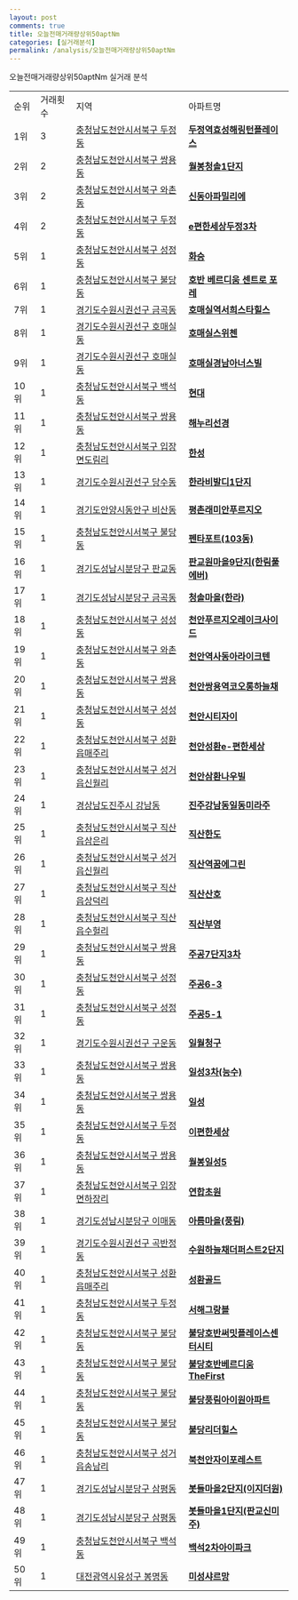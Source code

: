 ```yaml
---
layout: post
comments: true
title: 오늘전매거래량상위50aptNm
categories: [실거래분석]
permalink: /analysis/오늘전매거래량상위50aptNm
---
```


오늘전매거래량상위50aptNm 실거래 분석

<table>
  <tr>
    <td>순위</td>
    <td>거래횟수</td>
    <td>지역</td>
    <td>아파트명</td>
  </tr>

  <tr>
    <td>1위</td>
    <td>3</td>
    <td><a href="/apt/충청남도천안시서북구두정동">충청남도천안시서북구 두정동</a></td>
    <td colspan="4" style="font-weight: bold;"><a href="/apt/충청남도천안시서북구두정동두정역효성해링턴플레이스">두정역효성해링턴플레이스</a></td>
  </tr>

  <tr>
    <td>2위</td>
    <td>2</td>
    <td><a href="/apt/충청남도천안시서북구쌍용동">충청남도천안시서북구 쌍용동</a></td>
    <td colspan="4" style="font-weight: bold;"><a href="/apt/충청남도천안시서북구쌍용동월봉청솔1단지">월봉청솔1단지</a></td>
  </tr>

  <tr>
    <td>3위</td>
    <td>2</td>
    <td><a href="/apt/충청남도천안시서북구와촌동">충청남도천안시서북구 와촌동</a></td>
    <td colspan="4" style="font-weight: bold;"><a href="/apt/충청남도천안시서북구와촌동신동아파밀리에">신동아파밀리에</a></td>
  </tr>

  <tr>
    <td>4위</td>
    <td>2</td>
    <td><a href="/apt/충청남도천안시서북구두정동">충청남도천안시서북구 두정동</a></td>
    <td colspan="4" style="font-weight: bold;"><a href="/apt/충청남도천안시서북구두정동e편한세상두정3차">e편한세상두정3차</a></td>
  </tr>

  <tr>
    <td>5위</td>
    <td>1</td>
    <td><a href="/apt/충청남도천안시서북구성정동">충청남도천안시서북구 성정동</a></td>
    <td colspan="4" style="font-weight: bold;"><a href="/apt/충청남도천안시서북구성정동화승">화승</a></td>
  </tr>

  <tr>
    <td>6위</td>
    <td>1</td>
    <td><a href="/apt/충청남도천안시서북구불당동">충청남도천안시서북구 불당동</a></td>
    <td colspan="4" style="font-weight: bold;"><a href="/apt/충청남도천안시서북구불당동호반베르디움센트로포레">호반 베르디움 센트로 포레</a></td>
  </tr>

  <tr>
    <td>7위</td>
    <td>1</td>
    <td><a href="/apt/경기도수원시권선구금곡동">경기도수원시권선구 금곡동</a></td>
    <td colspan="4" style="font-weight: bold;"><a href="/apt/경기도수원시권선구금곡동호매실역서희스타힐스">호매실역서희스타힐스</a></td>
  </tr>

  <tr>
    <td>8위</td>
    <td>1</td>
    <td><a href="/apt/경기도수원시권선구호매실동">경기도수원시권선구 호매실동</a></td>
    <td colspan="4" style="font-weight: bold;"><a href="/apt/경기도수원시권선구호매실동호매실스위첸">호매실스위첸</a></td>
  </tr>

  <tr>
    <td>9위</td>
    <td>1</td>
    <td><a href="/apt/경기도수원시권선구호매실동">경기도수원시권선구 호매실동</a></td>
    <td colspan="4" style="font-weight: bold;"><a href="/apt/경기도수원시권선구호매실동호매실경남아너스빌">호매실경남아너스빌</a></td>
  </tr>

  <tr>
    <td>10위</td>
    <td>1</td>
    <td><a href="/apt/충청남도천안시서북구백석동">충청남도천안시서북구 백석동</a></td>
    <td colspan="4" style="font-weight: bold;"><a href="/apt/충청남도천안시서북구백석동현대">현대</a></td>
  </tr>

  <tr>
    <td>11위</td>
    <td>1</td>
    <td><a href="/apt/충청남도천안시서북구쌍용동">충청남도천안시서북구 쌍용동</a></td>
    <td colspan="4" style="font-weight: bold;"><a href="/apt/충청남도천안시서북구쌍용동해누리선경">해누리선경</a></td>
  </tr>

  <tr>
    <td>12위</td>
    <td>1</td>
    <td><a href="/apt/충청남도천안시서북구입장면도림리">충청남도천안시서북구 입장면도림리</a></td>
    <td colspan="4" style="font-weight: bold;"><a href="/apt/충청남도천안시서북구입장면도림리한성">한성</a></td>
  </tr>

  <tr>
    <td>13위</td>
    <td>1</td>
    <td><a href="/apt/경기도수원시권선구당수동">경기도수원시권선구 당수동</a></td>
    <td colspan="4" style="font-weight: bold;"><a href="/apt/경기도수원시권선구당수동한라비발디1단지">한라비발디1단지</a></td>
  </tr>

  <tr>
    <td>14위</td>
    <td>1</td>
    <td><a href="/apt/경기도안양시동안구비산동">경기도안양시동안구 비산동</a></td>
    <td colspan="4" style="font-weight: bold;"><a href="/apt/경기도안양시동안구비산동평촌래미안푸르지오">평촌래미안푸르지오</a></td>
  </tr>

  <tr>
    <td>15위</td>
    <td>1</td>
    <td><a href="/apt/충청남도천안시서북구불당동">충청남도천안시서북구 불당동</a></td>
    <td colspan="4" style="font-weight: bold;"><a href="/apt/충청남도천안시서북구불당동펜타포트(103동)">펜타포트(103동)</a></td>
  </tr>

  <tr>
    <td>16위</td>
    <td>1</td>
    <td><a href="/apt/경기도성남시분당구판교동">경기도성남시분당구 판교동</a></td>
    <td colspan="4" style="font-weight: bold;"><a href="/apt/경기도성남시분당구판교동판교원마을9단지(한림풀에버)">판교원마을9단지(한림풀에버)</a></td>
  </tr>

  <tr>
    <td>17위</td>
    <td>1</td>
    <td><a href="/apt/경기도성남시분당구금곡동">경기도성남시분당구 금곡동</a></td>
    <td colspan="4" style="font-weight: bold;"><a href="/apt/경기도성남시분당구금곡동청솔마을(한라)">청솔마을(한라)</a></td>
  </tr>

  <tr>
    <td>18위</td>
    <td>1</td>
    <td><a href="/apt/충청남도천안시서북구성성동">충청남도천안시서북구 성성동</a></td>
    <td colspan="4" style="font-weight: bold;"><a href="/apt/충청남도천안시서북구성성동천안푸르지오레이크사이드">천안푸르지오레이크사이드</a></td>
  </tr>

  <tr>
    <td>19위</td>
    <td>1</td>
    <td><a href="/apt/충청남도천안시서북구와촌동">충청남도천안시서북구 와촌동</a></td>
    <td colspan="4" style="font-weight: bold;"><a href="/apt/충청남도천안시서북구와촌동천안역사동아라이크텐">천안역사동아라이크텐</a></td>
  </tr>

  <tr>
    <td>20위</td>
    <td>1</td>
    <td><a href="/apt/충청남도천안시서북구쌍용동">충청남도천안시서북구 쌍용동</a></td>
    <td colspan="4" style="font-weight: bold;"><a href="/apt/충청남도천안시서북구쌍용동천안쌍용역코오롱하늘채">천안쌍용역코오롱하늘채</a></td>
  </tr>

  <tr>
    <td>21위</td>
    <td>1</td>
    <td><a href="/apt/충청남도천안시서북구성성동">충청남도천안시서북구 성성동</a></td>
    <td colspan="4" style="font-weight: bold;"><a href="/apt/충청남도천안시서북구성성동천안시티자이">천안시티자이</a></td>
  </tr>

  <tr>
    <td>22위</td>
    <td>1</td>
    <td><a href="/apt/충청남도천안시서북구성환읍매주리">충청남도천안시서북구 성환읍매주리</a></td>
    <td colspan="4" style="font-weight: bold;"><a href="/apt/충청남도천안시서북구성환읍매주리천안성환e-편한세상">천안성환e-편한세상</a></td>
  </tr>

  <tr>
    <td>23위</td>
    <td>1</td>
    <td><a href="/apt/충청남도천안시서북구성거읍신월리">충청남도천안시서북구 성거읍신월리</a></td>
    <td colspan="4" style="font-weight: bold;"><a href="/apt/충청남도천안시서북구성거읍신월리천안삼환나우빌">천안삼환나우빌</a></td>
  </tr>

  <tr>
    <td>24위</td>
    <td>1</td>
    <td><a href="/apt/경상남도진주시강남동">경상남도진주시 강남동</a></td>
    <td colspan="4" style="font-weight: bold;"><a href="/apt/경상남도진주시강남동진주강남동일동미라주">진주강남동일동미라주</a></td>
  </tr>

  <tr>
    <td>25위</td>
    <td>1</td>
    <td><a href="/apt/충청남도천안시서북구직산읍삼은리">충청남도천안시서북구 직산읍삼은리</a></td>
    <td colspan="4" style="font-weight: bold;"><a href="/apt/충청남도천안시서북구직산읍삼은리직산한도">직산한도</a></td>
  </tr>

  <tr>
    <td>26위</td>
    <td>1</td>
    <td><a href="/apt/충청남도천안시서북구성거읍신월리">충청남도천안시서북구 성거읍신월리</a></td>
    <td colspan="4" style="font-weight: bold;"><a href="/apt/충청남도천안시서북구성거읍신월리직산역꿈에그린">직산역꿈에그린</a></td>
  </tr>

  <tr>
    <td>27위</td>
    <td>1</td>
    <td><a href="/apt/충청남도천안시서북구직산읍상덕리">충청남도천안시서북구 직산읍상덕리</a></td>
    <td colspan="4" style="font-weight: bold;"><a href="/apt/충청남도천안시서북구직산읍상덕리직산산호">직산산호</a></td>
  </tr>

  <tr>
    <td>28위</td>
    <td>1</td>
    <td><a href="/apt/충청남도천안시서북구직산읍수헐리">충청남도천안시서북구 직산읍수헐리</a></td>
    <td colspan="4" style="font-weight: bold;"><a href="/apt/충청남도천안시서북구직산읍수헐리직산부영">직산부영</a></td>
  </tr>

  <tr>
    <td>29위</td>
    <td>1</td>
    <td><a href="/apt/충청남도천안시서북구쌍용동">충청남도천안시서북구 쌍용동</a></td>
    <td colspan="4" style="font-weight: bold;"><a href="/apt/충청남도천안시서북구쌍용동주공7단지3차">주공7단지3차</a></td>
  </tr>

  <tr>
    <td>30위</td>
    <td>1</td>
    <td><a href="/apt/충청남도천안시서북구성정동">충청남도천안시서북구 성정동</a></td>
    <td colspan="4" style="font-weight: bold;"><a href="/apt/충청남도천안시서북구성정동주공6-3">주공6-3</a></td>
  </tr>

  <tr>
    <td>31위</td>
    <td>1</td>
    <td><a href="/apt/충청남도천안시서북구성정동">충청남도천안시서북구 성정동</a></td>
    <td colspan="4" style="font-weight: bold;"><a href="/apt/충청남도천안시서북구성정동주공5-1">주공5-1</a></td>
  </tr>

  <tr>
    <td>32위</td>
    <td>1</td>
    <td><a href="/apt/경기도수원시권선구구운동">경기도수원시권선구 구운동</a></td>
    <td colspan="4" style="font-weight: bold;"><a href="/apt/경기도수원시권선구구운동일월청구">일월청구</a></td>
  </tr>

  <tr>
    <td>33위</td>
    <td>1</td>
    <td><a href="/apt/충청남도천안시서북구쌍용동">충청남도천안시서북구 쌍용동</a></td>
    <td colspan="4" style="font-weight: bold;"><a href="/apt/충청남도천안시서북구쌍용동일성3차(능수)">일성3차(능수)</a></td>
  </tr>

  <tr>
    <td>34위</td>
    <td>1</td>
    <td><a href="/apt/충청남도천안시서북구쌍용동">충청남도천안시서북구 쌍용동</a></td>
    <td colspan="4" style="font-weight: bold;"><a href="/apt/충청남도천안시서북구쌍용동일성">일성</a></td>
  </tr>

  <tr>
    <td>35위</td>
    <td>1</td>
    <td><a href="/apt/충청남도천안시서북구두정동">충청남도천안시서북구 두정동</a></td>
    <td colspan="4" style="font-weight: bold;"><a href="/apt/충청남도천안시서북구두정동이편한세상">이편한세상</a></td>
  </tr>

  <tr>
    <td>36위</td>
    <td>1</td>
    <td><a href="/apt/충청남도천안시서북구쌍용동">충청남도천안시서북구 쌍용동</a></td>
    <td colspan="4" style="font-weight: bold;"><a href="/apt/충청남도천안시서북구쌍용동월봉일성5">월봉일성5</a></td>
  </tr>

  <tr>
    <td>37위</td>
    <td>1</td>
    <td><a href="/apt/충청남도천안시서북구입장면하장리">충청남도천안시서북구 입장면하장리</a></td>
    <td colspan="4" style="font-weight: bold;"><a href="/apt/충청남도천안시서북구입장면하장리연합초원">연합초원</a></td>
  </tr>

  <tr>
    <td>38위</td>
    <td>1</td>
    <td><a href="/apt/경기도성남시분당구이매동">경기도성남시분당구 이매동</a></td>
    <td colspan="4" style="font-weight: bold;"><a href="/apt/경기도성남시분당구이매동아름마을(풍림)">아름마을(풍림)</a></td>
  </tr>

  <tr>
    <td>39위</td>
    <td>1</td>
    <td><a href="/apt/경기도수원시권선구곡반정동">경기도수원시권선구 곡반정동</a></td>
    <td colspan="4" style="font-weight: bold;"><a href="/apt/경기도수원시권선구곡반정동수원하늘채더퍼스트2단지">수원하늘채더퍼스트2단지</a></td>
  </tr>

  <tr>
    <td>40위</td>
    <td>1</td>
    <td><a href="/apt/충청남도천안시서북구성환읍매주리">충청남도천안시서북구 성환읍매주리</a></td>
    <td colspan="4" style="font-weight: bold;"><a href="/apt/충청남도천안시서북구성환읍매주리성환골드">성환골드</a></td>
  </tr>

  <tr>
    <td>41위</td>
    <td>1</td>
    <td><a href="/apt/충청남도천안시서북구두정동">충청남도천안시서북구 두정동</a></td>
    <td colspan="4" style="font-weight: bold;"><a href="/apt/충청남도천안시서북구두정동서해그랑블">서해그랑블</a></td>
  </tr>

  <tr>
    <td>42위</td>
    <td>1</td>
    <td><a href="/apt/충청남도천안시서북구불당동">충청남도천안시서북구 불당동</a></td>
    <td colspan="4" style="font-weight: bold;"><a href="/apt/충청남도천안시서북구불당동불당호반써밋플레이스센터시티">불당호반써밋플레이스센터시티</a></td>
  </tr>

  <tr>
    <td>43위</td>
    <td>1</td>
    <td><a href="/apt/충청남도천안시서북구불당동">충청남도천안시서북구 불당동</a></td>
    <td colspan="4" style="font-weight: bold;"><a href="/apt/충청남도천안시서북구불당동불당호반베르디움TheFirst">불당호반베르디움TheFirst</a></td>
  </tr>

  <tr>
    <td>44위</td>
    <td>1</td>
    <td><a href="/apt/충청남도천안시서북구불당동">충청남도천안시서북구 불당동</a></td>
    <td colspan="4" style="font-weight: bold;"><a href="/apt/충청남도천안시서북구불당동불당풍림아이원아파트">불당풍림아이원아파트</a></td>
  </tr>

  <tr>
    <td>45위</td>
    <td>1</td>
    <td><a href="/apt/충청남도천안시서북구불당동">충청남도천안시서북구 불당동</a></td>
    <td colspan="4" style="font-weight: bold;"><a href="/apt/충청남도천안시서북구불당동불당리더힐스">불당리더힐스</a></td>
  </tr>

  <tr>
    <td>46위</td>
    <td>1</td>
    <td><a href="/apt/충청남도천안시서북구성거읍송남리">충청남도천안시서북구 성거읍송남리</a></td>
    <td colspan="4" style="font-weight: bold;"><a href="/apt/충청남도천안시서북구성거읍송남리북천안자이포레스트">북천안자이포레스트</a></td>
  </tr>

  <tr>
    <td>47위</td>
    <td>1</td>
    <td><a href="/apt/경기도성남시분당구삼평동">경기도성남시분당구 삼평동</a></td>
    <td colspan="4" style="font-weight: bold;"><a href="/apt/경기도성남시분당구삼평동봇들마을2단지(이지더원)">봇들마을2단지(이지더원)</a></td>
  </tr>

  <tr>
    <td>48위</td>
    <td>1</td>
    <td><a href="/apt/경기도성남시분당구삼평동">경기도성남시분당구 삼평동</a></td>
    <td colspan="4" style="font-weight: bold;"><a href="/apt/경기도성남시분당구삼평동봇들마을1단지(판교신미주)">봇들마을1단지(판교신미주)</a></td>
  </tr>

  <tr>
    <td>49위</td>
    <td>1</td>
    <td><a href="/apt/충청남도천안시서북구백석동">충청남도천안시서북구 백석동</a></td>
    <td colspan="4" style="font-weight: bold;"><a href="/apt/충청남도천안시서북구백석동백석2차아이파크">백석2차아이파크</a></td>
  </tr>

  <tr>
    <td>50위</td>
    <td>1</td>
    <td><a href="/apt/대전광역시유성구봉명동">대전광역시유성구 봉명동</a></td>
    <td colspan="4" style="font-weight: bold;"><a href="/apt/대전광역시유성구봉명동미성샤르망">미성샤르망</a></td>
  </tr>

</table>
